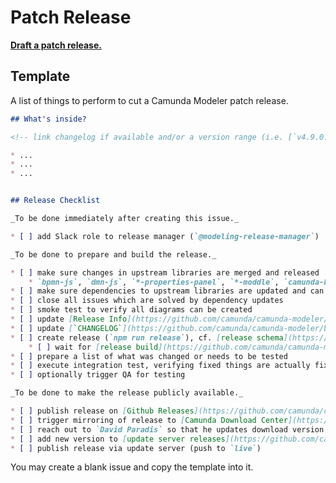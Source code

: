 # Patch Release

__[Draft a patch release.](https://github.com/camunda/camunda-modeler/issues/new?body=%23%23%20What%27s%20inside%3F%0A%0A%3C%21--%20link%20changelog%20if%20available%20and%2For%20a%20version%20range%20%28i.e.%20%5B%60v4.9.0...develop%60%5D%28https%3A%2F%2Fgithub.com%2Fcamunda%2Fcamunda-modeler%2Fcompare%2Fv4.9.0...develop%29%29%20--%3E%0A%0A%2A%20...%0A%2A%20...%0A%2A%20...%0A%0A%0A%23%23%20Release%20Checklist%0A%0A_To%20be%20done%20immediately%20after%20creating%20this%20issue._%0A%0A%2A%20%5B%20%5D%20add%20Slack%20role%20to%20release%20manager%20%28%60%40modeling-release-manager%60%29%0A%0A_To%20be%20done%20to%20prepare%20and%20build%20the%20release._%0A%0A%2A%20%5B%20%5D%20make%20sure%20changes%20in%20upstream%20libraries%20are%20merged%20and%20released%0A%20%20%20%20%2A%20%60bpmn-js%60%2C%20%60dmn-js%60%2C%20%60%2A-properties-panel%60%2C%20%60%2A-moddle%60%2C%20%60camunda-bpmn-js%60%2C%20%60form-js%60%2C%20...%0A%2A%20%5B%20%5D%20make%20sure%20dependencies%20to%20upstream%20libraries%20are%20updated%20and%20can%20be%20installed%20%28%60rm%20-rf%20node_modules%20%26%26%20npm%20i%20%26%26%20npm%20run%20all%60%20works%29%0A%2A%20%5B%20%5D%20close%20all%20issues%20which%20are%20solved%20by%20dependency%20updates%0A%2A%20%5B%20%5D%20smoke%20test%20to%20verify%20all%20diagrams%20can%20be%20created%0A%2A%20%5B%20%5D%20update%20%5BRelease%20Info%5D%28https%3A%2F%2Fgithub.com%2Fcamunda%2Fcamunda-modeler%2Fblob%2Fmaster%2Fclient%2Fsrc%2Fplugins%2Fversion-info%2FReleaseInfo.js%29%0A%2A%20%5B%20%5D%20update%20%5B%60CHANGELOG%60%5D%28https%3A%2F%2Fgithub.com%2Fcamunda%2Fcamunda-modeler%2Fblob%2Fmaster%2FCHANGELOG.md%29%0A%2A%20%5B%20%5D%20create%20release%20%28%60npm%20run%20release%60%29%2C%20cf.%20%5Brelease%20schema%5D%28https%3A%2F%2Fgithub.com%2Fbpmn-io%2Finternal-docs%2Ftree%2Fmaster%2Frelease-schema%29%0A%20%20%20%20%2A%20%5B%20%5D%20wait%20for%20%5Brelease%20build%5D%28https%3A%2F%2Fgithub.com%2Fcamunda%2Fcamunda-modeler%2Factions%2Fworkflows%2FRELEASE.yml%29%20to%20create%20the%20%5Bartifacts%5D%28https%3A%2F%2Fgithub.com%2Fcamunda%2Fcamunda-modeler%2Freleases%29%0A%2A%20%5B%20%5D%20prepare%20a%20list%20of%20what%20was%20changed%20or%20needs%20to%20be%20tested%0A%2A%20%5B%20%5D%20execute%20integration%20test%2C%20verifying%20fixed%20things%20are%20actually%20fixed%0A%2A%20%5B%20%5D%20optionally%20trigger%20QA%20for%20testing%0A%0A_To%20be%20done%20to%20make%20the%20release%20publicly%20available._%0A%0A%2A%20%5B%20%5D%20publish%20release%20on%20%5BGithub%20Releases%5D%28https%3A%2F%2Fgithub.com%2Fcamunda%2Fcamunda-modeler%2Freleases%29%0A%2A%20%5B%20%5D%20trigger%20mirroring%20of%20release%20to%20%5BCamunda%20Download%20Center%5D%28https%3A%2F%2Fdownloads.camunda.cloud%2Frelease%2Fcamunda-modeler%2F%29%20via%20%5BJenkins%5D%28https%3A%2F%2Fci.cambpm.camunda.cloud%2Fjob%2Fsideprojects%2Fjob%2Fcamunda-modeler-desktop-RELEASE%2Fbuild%3Fdelay%3D0sec%29%0A%2A%20%5B%20%5D%20reach%20out%20to%20%60David%20Paradis%60%20so%20that%20he%20updates%20download%20version%20of%20%5BCamunda%20Modeler%5D%28https%3A%2F%2Fcamunda.com%2Fde%2Fdownload%2Fmodeler%2F%29%0A%2A%20%5B%20%5D%20add%20new%20version%20to%20%5Bupdate%20server%20releases%5D%28https%3A%2F%2Fgithub.com%2Fcamunda%2Fcamunda-modeler-update-server%2Fblob%2Fmaster%2Freleases.json%29%0A%2A%20%5B%20%5D%20publish%20release%20via%20update%20server%20%28push%20to%20%60live%60%29%0A&title=Release+Camunda+Modeler+vX.X.X&labels=release)__

## Template

A list of things to perform to cut a Camunda Modeler patch release.

```markdown
## What's inside?

<!-- link changelog if available and/or a version range (i.e. [`v4.9.0...develop`](https://github.com/camunda/camunda-modeler/compare/v4.9.0...develop)) -->

* ...
* ...
* ...


## Release Checklist

_To be done immediately after creating this issue._

* [ ] add Slack role to release manager (`@modeling-release-manager`)

_To be done to prepare and build the release._

* [ ] make sure changes in upstream libraries are merged and released
    * `bpmn-js`, `dmn-js`, `*-properties-panel`, `*-moddle`, `camunda-bpmn-js`, `form-js`, ...
* [ ] make sure dependencies to upstream libraries are updated and can be installed (`rm -rf node_modules && npm i && npm run all` works)
* [ ] close all issues which are solved by dependency updates
* [ ] smoke test to verify all diagrams can be created
* [ ] update [Release Info](https://github.com/camunda/camunda-modeler/blob/master/client/src/plugins/version-info/ReleaseInfo.js)
* [ ] update [`CHANGELOG`](https://github.com/camunda/camunda-modeler/blob/master/CHANGELOG.md)
* [ ] create release (`npm run release`), cf. [release schema](https://github.com/bpmn-io/internal-docs/tree/master/release-schema)
    * [ ] wait for [release build](https://github.com/camunda/camunda-modeler/actions/workflows/RELEASE.yml) to create the [artifacts](https://github.com/camunda/camunda-modeler/releases)
* [ ] prepare a list of what was changed or needs to be tested
* [ ] execute integration test, verifying fixed things are actually fixed
* [ ] optionally trigger QA for testing

_To be done to make the release publicly available._

* [ ] publish release on [Github Releases](https://github.com/camunda/camunda-modeler/releases)
* [ ] trigger mirroring of release to [Camunda Download Center](https://downloads.camunda.cloud/release/camunda-modeler/) via [Jenkins](https://ci.cambpm.camunda.cloud/job/sideprojects/job/camunda-modeler-desktop-RELEASE/build?delay=0sec)
* [ ] reach out to `David Paradis` so that he updates download version of [Camunda Modeler](https://camunda.com/de/download/modeler/)
* [ ] add new version to [update server releases](https://github.com/camunda/camunda-modeler-update-server/blob/master/releases.json)
* [ ] publish release via update server (push to `live`)
```

You may create a blank issue and copy the template into it.
